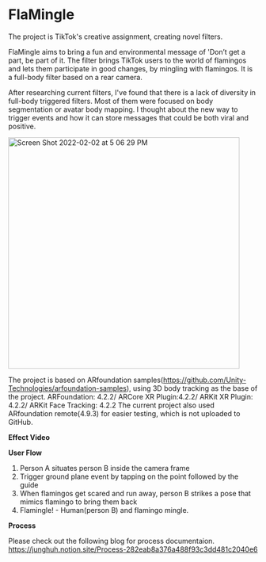 # FlaMingle

The project is TikTok's creative assignment, creating novel filters.

FlaMingle aims to bring a fun and environmental message of 'Don’t get a part, be part of it. The filter brings TikTok users to the world of flamingos and lets them participate in good changes, by mingling with flamingos. 
It is a full-body filter based on a rear camera. 

After researching current filters, I've found that there is a lack of diversity in full-body triggered filters. Most of them were focused on body segmentation or avatar body mapping. I thought about the new way to trigger events and how it can store messages that could be both viral and positive.

<img width="467" alt="Screen Shot 2022-02-02 at 5 06 29 PM" src="https://user-images.githubusercontent.com/27257844/152245451-335fe3fe-bb8e-428e-9b1c-beef6088d8ac.png">

The project is based on ARfoundation samples(https://github.com/Unity-Technologies/arfoundation-samples), using 3D body tracking as the base of the project.
ARFoundation: 4.2.2/ ARCore XR Plugin:4.2.2/ ARKit XR Plugin: 4.2.2/ ARKit Face Tracking: 4.2.2
The current project also used ARfoundation remote(4.9.3) for easier testing, which is not uploaded to GitHub.

**Effect Video**


**User Flow**
1) Person A situates person B inside the camera frame 
2) Trigger ground plane event by tapping on the point followed by the guide
3) When flamingos get scared and run away, person B strikes a pose that mimics flamingo to bring them back
4) Flamingle! - Human(person B) and flamingo mingle.


**Process**

Please check out the following blog for process documentaion.
https://junghuh.notion.site/Process-282eab8a376a488f93c3dd481c2040e6
